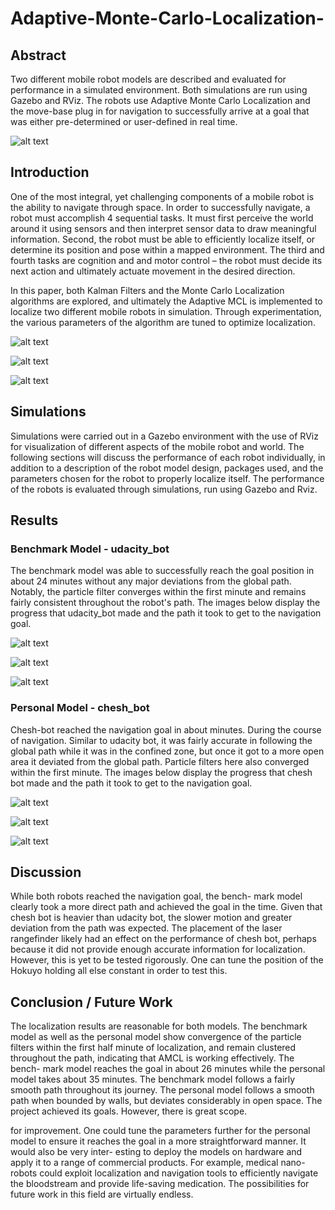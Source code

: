 # Adaptive-Monte-Carlo-Localization-
## Abstract

Two different mobile robot models are described and evaluated for performance in a simulated environment. Both simulations are run using Gazebo and RViz. The robots use Adaptive Monte Carlo Localization and the move-base plug in for navigation to successfully arrive at a goal that was either pre-determined or user-defined in real time.

[image_1]: ./images/overview.png
![alt text][image_1]

## Introduction

One of the most integral, yet challenging components of a mobile robot is the ability to navigate through space. In order to successfully navigate, a robot must accomplish 4 sequential tasks. It must first perceive the world around it using sensors and then interpret sensor data to draw meaningful information. Second, the robot must be able to efficiently localize itself, or determine its position and pose within a mapped environment. The third and fourth tasks are cognition and and motor control – the robot must decide its next action and ultimately actuate movement in the desired direction.

In this paper, both Kalman Filters and the Monte Carlo Localization algorithms are explored, and ultimately the Adaptive MCL is implemented to localize two different mobile robots in simulation. Through experimentation, the various parameters of the algorithm are tuned to optimize localization. 

[image_2]: ./images/benchmark.png
![alt text][image_2]

[image_3]: ./images/personal.png
![alt text][image_3]

[image_4]: ./images/maze.png
![alt text][image_4]

## Simulations 

Simulations were carried out in a Gazebo environment with the use of RViz for visualization of different aspects of the mobile robot and world. The following sections will discuss the performance of each robot individually, in addition to a description of the robot model design, packages used, and the parameters chosen for the robot to properly localize itself. The performance of the robots is evaluated through simulations, run using Gazebo and Rviz.

## Results 
### Benchmark Model - udacity_bot
The benchmark model was able to successfully reach the goal position in about 24 minutes without any major deviations from the global path. Notably, the particle filter converges within the first minute and remains fairly consistent throughout the robot's path. The images below display the progress that udacity\_bot made and the path it took to get to the navigation goal. 

[image_5]: ./images/b1.png
![alt text][image_5]

[image_6]: ./images/b2.png
![alt text][image_6]

[image_7]: ./images/b3.png
![alt text][image_7]

### Personal Model - chesh_bot
Chesh-bot reached the navigation goal in about minutes. During the course of navigation. Similar to udacity bot, it was fairly accurate in following the global path while it was in the confined zone, but once it got to a more open area it deviated from the global path. Particle filters here also converged within the first minute. The images below display the progress that chesh bot made and the path it took to get to the navigation goal.

[image_8]: ./images/p1.png
![alt text][image_8]

[image_9]: ./images/p2.png
![alt text][image_9]

[image_10]: ./images/p3.png
![alt text][image_10]

## Discussion

While both robots reached the navigation goal, the bench- mark model clearly took a more direct path and achieved the goal in the time. Given that chesh bot is heavier than udacity bot, the slower motion and greater deviation from the path was expected.
The placement of the laser rangefinder likely had an effect on the performance of chesh bot, perhaps because it did not provide enough accurate information for localization. However, this is yet to be tested rigorously. One can tune the position of the Hokuyo holding all else constant in order to test this.

## Conclusion / Future Work

The localization results are reasonable for both models. The benchmark model as well as the personal model show convergence of the particle filters within the first half minute of localization, and remain clustered throughout the path, indicating that AMCL is working effectively. The bench- mark model reaches the goal in about 26 minutes while the personal model takes about 35 minutes. The benchmark model follows a fairly smooth path throughout its journey. The personal model follows a smooth path when bounded by walls, but deviates considerably in open space.
The project achieved its goals. However, there is great scope.

for improvement. One could tune the parameters further for the personal model to ensure it reaches the goal in a more straightforward manner. It would also be very inter- esting to deploy the models on hardware and apply it to a range of commercial products. For example, medical nano- robots could exploit localization and navigation tools to efficiently navigate the bloodstream and provide life-saving medication. The possibilities for future work in this field are virtually endless.
